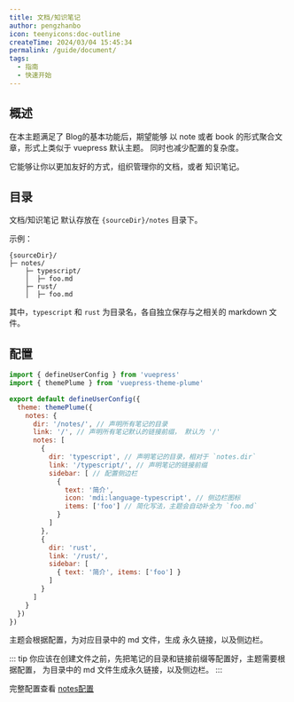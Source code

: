 ```yaml
---
title: 文档/知识笔记
author: pengzhanbo
icon: teenyicons:doc-outline
createTime: 2024/03/04 15:45:34
permalink: /guide/document/
tags:
  - 指南
  - 快速开始
---
```


## 概述

在本主题满足了 Blog的基本功能后，期望能够 以 note 或者 book 的形式聚合文章，形式上类似于 vuepress 默认主题。
同时也减少配置的复杂度。

它能够让你以更加友好的方式，组织管理你的文档，或者 知识笔记。

## 目录

文档/知识笔记 默认存放在 `{sourceDir}/notes` 目录下。

示例：

```
{sourceDir}/
├─ notes/
    ├─ typescript/
    │  ├─ foo.md
    ├─ rust/
    │  ├─ foo.md
```

其中，`typescript` 和 `rust` 为目录名，各自独立保存与之相关的 markdown 文件。

## 配置

```js
import { defineUserConfig } from 'vuepress'
import { themePlume } from 'vuepress-theme-plume'

export default defineUserConfig({
  theme: themePlume({
    notes: {
      dir: '/notes/', // 声明所有笔记的目录
      link: '/', // 声明所有笔记默认的链接前缀， 默认为 '/'
      notes: [
        {
          dir: 'typescript', // 声明笔记的目录，相对于 `notes.dir`
          link: '/typescript/', // 声明笔记的链接前缀
          sidebar: [ // 配置侧边栏
            {
              text: '简介',
              icon: 'mdi:language-typescript', // 侧边栏图标
              items: ['foo'] // 简化写法，主题会自动补全为 `foo.md`
            }
          ]
        },
        {
          dir: 'rust',
          link: '/rust/',
          sidebar: [
            { text: '简介', items: ['foo'] }
          ]
        }
      ]
    }
  })
})
```

主题会根据配置，为对应目录中的 md 文件，生成 永久链接，以及侧边栏。

::: tip
你应该在创建文件之前，先把笔记的目录和链接前缀等配置好，主题需要根据配置，
为目录中的 md 文件生成永久链接，以及侧边栏。
:::

完整配置查看 [notes配置](/config/notes/)
